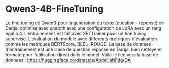 # Qwen3-4B-FineTuning
Le fine tuning de Qwen3 pour la generation du texte (question - reponse) en Darija, optimise avec unsloth avec une configuration de LoRA avec un rang egal a 4.
L'entrainement est fait avec SFTTrainer pour un fine tuning supervise.
L'evaluation du modele avec differents metriques d'evaluation comme les metriques BERTScore, BLEU, ROUGE.
La base de donnees d'entrainement est une base de question reponse en Darija, bien nettoye et formate pour l'utilisation direct dans le model.
Voila le lien vers la base de donnees : https://huggingface.co/datasets/AbdelilahFdg/QA
